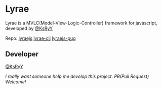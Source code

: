 # Lyrae

Lyrae is a MVLC(Model-View-Logic-Controller) framework for javascript, developed by [@KsRyY](github.com/ksryy)

Repo: [lyraejs](https://github.com/lyraejs/lyraejs) [lyrae-cli](https://github.com/lyraejs/lyrae-cli) [lyraejs-pug](https://github.com/lyraejs/lyrae-pug)

## Developer

[@KsRyY](github.com/ksryy)

*I really want someone help me develop this project. PR(Pull Request) Welcome!*